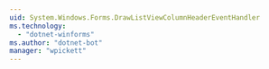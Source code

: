 ```yaml
---
uid: System.Windows.Forms.DrawListViewColumnHeaderEventHandler
ms.technology: 
  - "dotnet-winforms"
ms.author: "dotnet-bot"
manager: "wpickett"
---
```

